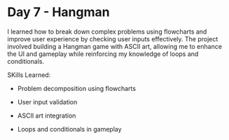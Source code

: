# Day 7 - Hangman

I learned how to break down complex problems using flowcharts and improve user experience by checking user inputs effectively. The project involved building a Hangman game with ASCII art, allowing me to enhance the UI and gameplay while reinforcing my knowledge of loops and conditionals.

SKills Learned:

- Problem decomposition using flowcharts

- User input validation

- ASCII art integration

- Loops and conditionals in gameplay
